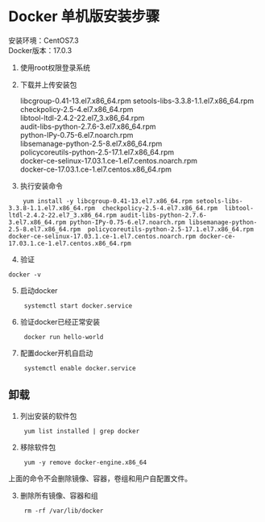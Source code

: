 # Docker 单机版安装步骤

安装环境：CentOS7.3   
Docker版本：17.0.3 

1. 使用root权限登录系统  

2. 下载并上传安装包  

	libcgroup-0.41-13.el7.x86_64.rpm 
	setools-libs-3.3.8-1.1.el7.x86_64.rpm    
	checkpolicy-2.5-4.el7.x86_64.rpm  
	libtool-ltdl-2.4.2-22.el7_3.x86_64.rpm  
	audit-libs-python-2.7.6-3.el7.x86_64.rpm   
	python-IPy-0.75-6.el7.noarch.rpm   
	libsemanage-python-2.5-8.el7.x86_64.rpm   
	policycoreutils-python-2.5-17.1.el7.x86_64.rpm   
	docker-ce-selinux-17.03.1.ce-1.el7.centos.noarch.rpm   
	docker-ce-17.03.1.ce-1.el7.centos.x86_64.rpm  


3. 执行安装命令  

```
	yum install -y libcgroup-0.41-13.el7.x86_64.rpm setools-libs-3.3.8-1.1.el7.x86_64.rpm  checkpolicy-2.5-4.el7.x86_64.rpm  libtool-ltdl-2.4.2-22.el7_3.x86_64.rpm audit-libs-python-2.7.6-3.el7.x86_64.rpm python-IPy-0.75-6.el7.noarch.rpm libsemanage-python-2.5-8.el7.x86_64.rpm  policycoreutils-python-2.5-17.1.el7.x86_64.rpm docker-ce-selinux-17.03.1.ce-1.el7.centos.noarch.rpm docker-ce-17.03.1.ce-1.el7.centos.x86_64.rpm
```


4. 验证

```
docker -v
```

5. 启动docker

		systemctl start docker.service

6. 验证docker已经正常安装

		docker run hello-world

7. 配置docker开机自启动

		systemctl enable docker.service

卸载 
---

1. 列出安装的软件包

		yum list installed | grep docker

2. 移除软件包

		yum -y remove docker-engine.x86_64

上面的命令不会删除镜像、容器，卷组和用户自配置文件。

3. 删除所有镜像、容器和组

		rm -rf /var/lib/docker